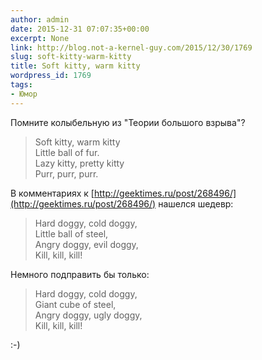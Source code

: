 ```yaml
---
author: admin
date: 2015-12-31 07:07:35+00:00
excerpt: None
link: http://blog.not-a-kernel-guy.com/2015/12/30/1769
slug: soft-kitty-warm-kitty
title: Soft kitty, warm kitty
wordpress_id: 1769
tags:
- Юмор
---
```


Помните колыбельную из "Теории большого взрыва"?

> Soft kitty, warm kitty  
> Little ball of fur.  
> Lazy kitty, pretty kitty  
> Purr, purr, purr.

В комментариях к [http://geektimes.ru/post/268496/](http://geektimes.ru/post/268496/) нашелся шедевр:

> Hard doggy, cold doggy,  
> Little ball of steel,  
> Angry doggy, evil doggy,  
> Kill, kill, kill!

Немного подправить бы только:

> Hard doggy, cold doggy,  
> Giant cube of steel,  
> Angry doggy, ugly doggy,  
> Kill, kill, kill!

:-)
